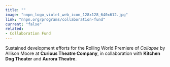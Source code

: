 ```yaml
---
title: ""
image: "nnpn_logo_violet_web_icon_128x128_640x612.jpg"
link: "nnpn.org/programs/collaboration-fund"
current: "false"
related:
- Collaboration Fund
---
```


Sustained development efforts for the Rolling World Premiere of *Collapse* by Allison Moore at **Curious Theatre Company**, in collaboration with **Kitchen Dog Theater** and **Aurora Theatre**.

